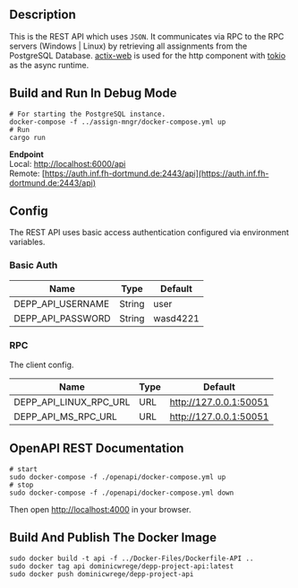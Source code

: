 ## Description

This is the REST API which uses `JSON`. It communicates via RPC to the RPC servers (Windows | Linux) by retrieving all assignments from the PostgreSQL Database.
[actix-web](https://github.com/actix/actix-web) is used for the http component with [tokio](https://github.com/tokio-rs/tokio) as the async runtime.

## Build and Run In Debug Mode

```
# For starting the PostgreSQL instance.
docker-compose -f ../assign-mngr/docker-compose.yml up
# Run
cargo run
```

**Endpoint**  
Local:
[http://localhost:6000/api](http://localhost:6000/api)  
Remote:
[https://auth.inf.fh-dortmund.de:2443/api](https://auth.inf.fh-dortmund.de:2443/api)

## Config

The REST API uses basic access authentication configured via environment variables.

### Basic Auth

| Name              | Type   | Default  |
| ----------------- | ------ | -------- |
| DEPP_API_USERNAME | String | user     |
| DEPP_API_PASSWORD | String | wasd4221 |

### RPC

The client config.

| Name                   | Type | Default                |
| ---------------------- | ---- | ---------------------- |
| DEPP_API_LINUX_RPC_URL | URL  | http://127.0.0.1:50051 |
| DEPP_API_MS_RPC_URL    | URL  | http://127.0.0.1:50051 |

## OpenAPI REST Documentation

```
# start
sudo docker-compose -f ./openapi/docker-compose.yml up
# stop
sudo docker-compose -f ./openapi/docker-compose.yml down
```

Then open [http://localhost:4000](http://localhost:4000) in your browser.

## Build And Publish The Docker Image

```
sudo docker build -t api -f ../Docker-Files/Dockerfile-API ..
sudo docker tag api dominicwrege/depp-project-api:latest
sudo docker push dominicwrege/depp-project-api
```
